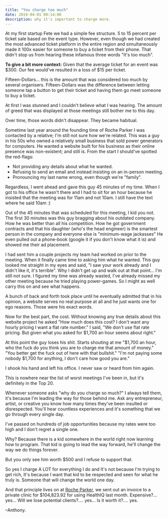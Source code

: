 ```yaml
---
title: "You charge too much"
date: 2019-04-01 00:14:00
description: why it's important to charge more.
---
```


At my first startup Fete we had a simple fee structure. 5 to 15 percent per ticket sale based on the event type. However, even though we had created the most advanced ticket platform in the entire region and simultaneously made it 100x easier for someone to buy a ticket from their phone. That didn't stop us from hearing these infamous three words "It's too much".

**To give a bit more context:**
Given that the average ticket for an event was $300. Our fee would've resulted in a loss of $15 per ticket.

Fifteen-Dollars... this is the amount that was considered too much by several organisers. Fifteen-Dollars was the difference between letting someone tap a button to get their ticket and having them go meet someone to buy a ticket.

At first I was stunned and I couldn't believe what I was hearing. The amount of greed that was displayed at those meetings still bother me to this day.

Over time, those words didn't disappear. They became habitual.

Sometime last year around the founding time of Roche Parker I was contacted by a relative; I'm still not sure how we're related. This was a guy in his 50s who owned a relatively small business that sold power generators for computers. He wanted a website built for his business as their online presence was non-existent; and still is. From the start I should've spotted the red-flags:

- Not providing any details about what he wanted.
- Refusing to send an email and instead insisting on an in-person meeting.
- Pronouncing my last name wrong, even though we're "family".

Regardless, I went ahead and gave this guy 45 minutes of my time. When I got to his office he wasn't there and I had to sit for an hour because he insisted that the meeting was for 11am and not 10am. I still have the text where he said 10am :)

Out of the 45 minutes that was scheduled for this meeting, I kid you not. The first 30 minutes was this guy bragging about his outdated company. How he was better than all his competition. How he got government contracts and that his daughter (who's the head engineer) is the smartest person in the company and everyone else is "minimum-wage jackasses" He even pulled out a phone-book (google it if you don't know what it is) and showed me their ad placement.

I had sent him a couple projects my team had worked on prior to the meeting. When it finally came time to asking him what he wanted. This guy looked me straight in my eyes and said, "I saw your work already and I didn't like it, it's terrible". Why I didn't get up and walk out at that point... I'm still not sure. I figured my time was already wasted, I've already missed my other meeting because he tried playing power-games. So I might as well carry this on and see what happens.

A bunch of back and forth took place until he eventually admitted that in his opinion, a website serves no real purpose at all and he just wants one for ego reasons. Those were his exact words.

Now for the best part, the cost. Without knowing any true details about this website project he asked "How much does this cost? I don't want any hourly pricing I want a flat rate number." I said, "We don't use flat rate pricing. But given what you asked for $1,700 an hour seems about right." 

At this point the guy loses his shit. Starts shouting at me "$1,700 an hour, who the fuck do you think you are to charge me that amount of money." "You better get the fuck out of here with that bullshit." "I'm not paying some nobody $1,700 for anything, I don't care how good you are."

I shook his hand and left his office. I never saw or heard from him again.

This is nowhere near the list of worst meetings I've been in, but it's definitely in the Top 20.

Whenever someone asks "why do you charge so much?" I always tell them, it's because I'm leading the way for those behind me. Ask any entrepreneur, artist, or creative you know how many times they've been insulted or disrespected. You'll hear countless experiences and it's something that we go through every single day.

I've passed on hundreds of job opportunities because my rates were too high and I don't regret a single one.

Why? Because there is a kid somewhere in the world right now learning how to program. That kid is going to lead the way forward, he'll change the way we do things forever.

But you only see him worth $500 and I refuse to support that.

So yes I charge A LOT for everything I do and It's not because I'm trying to get rich, It's because I want that kid to be respected and seen for what he truly is. Someone that will change the world one day.

And that principle lives on at [Roche Parker](https://rocheparker.com), we sent out an invoice to a private clinic for $104,823.92 for using HealthIQ last month. Expensive?... yes... Will we lose potential clients?.... yes... Is it worth it?.... yes.

–Anthony.
